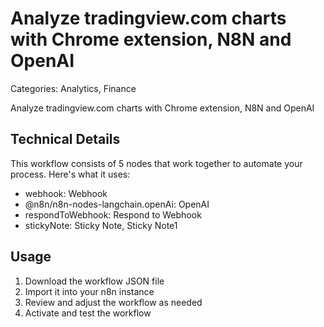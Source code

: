# Analyze tradingview.com charts with Chrome extension, N8N and OpenAI

Categories: Analytics, Finance

Analyze tradingview.com charts with Chrome extension, N8N and OpenAI

## Technical Details

This workflow consists of 5 nodes that work together to automate your process. Here's what it uses:

- webhook: Webhook
- @n8n/n8n-nodes-langchain.openAi: OpenAI
- respondToWebhook: Respond to Webhook
- stickyNote: Sticky Note, Sticky Note1

## Usage

1. Download the workflow JSON file
2. Import it into your n8n instance
3. Review and adjust the workflow as needed
4. Activate and test the workflow

